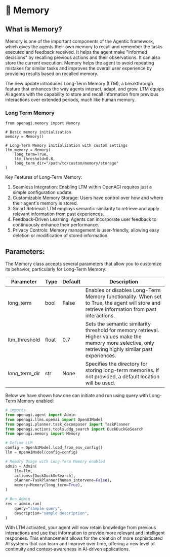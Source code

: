 # 🧠 Memory

## What is Memory?

&#x20;Memory is one of the important components of the Agentic framework, which gives the agents their own memory to recall and remember the tasks executed and feedback received. It helps the agent make "informed decisions" by recalling previous actions and their observations. It can also store the current execution. Memory helps the agent to avoid repeating mistakes for similar tasks and improves the overall user experience by providing results based on recalled memory.

The new update introduces Long-Term Memory (LTM), a breakthrough feature that enhances the way agents interact, adapt, and grow. LTM equips AI agents with the capability to store and recall information from previous interactions over extended periods, much like human memory.

### Long Term Memory

<pre class="language-python"><code class="lang-python">from openagi.memory import Memory
<strong>
</strong># Basic memory initialization
memory = Memory()

# Long-Term Memory initialization with custom settings
ltm_memory = Memory(
    long_term=True,
    ltm_threshold=0.8,
    long_term_dir="/path/to/custom/memory/storage"
)
</code></pre>

Key Features of Long-Term Memory:

1. Seamless Integration: Enabling LTM within OpenAGI requires just a simple configuration update.
2. Customizable Memory Storage: Users have control over how and where their agent's memory is stored.
3. Smart Retrieval: LTM employs semantic similarity to retrieve and apply relevant information from past experiences.
4. Feedback-Driven Learning: Agents can incorporate user feedback to continuously enhance their performance.
5. Privacy Controls: Memory management is user-friendly, allowing easy deletion or modification of stored information.

## Parameters:

&#x20;The Memory class accepts several parameters that allow you to customize its behavior, particularly for Long-Term Memory:

| Parameter       | Type  | Default | Description                                                                                                                                                 |
| --------------- | ----- | ------- | ----------------------------------------------------------------------------------------------------------------------------------------------------------- |
| long\_term      | bool  | False   | Enables or disables Long-Term Memory functionality. When set to True, the agent will store and retrieve information from past interactions.                 |
| ltm\_threshold  | float | 0.7     | Sets the semantic similarity threshold for memory retrieval. Higher values make the memory more selective, only retrieving highly similar past experiences. |
| long\_term\_dir | str   | None    | Specifies the directory for storing long-term memories. If not provided, a default location will be used.                                                   |



Below we have shown how one can initiate and run using query with Long-Term Memory enabled:

```python
# imports
from openagi.agent import Admin
from openagi.llms.openai import OpenAIModel
from openagi.planner.task_decomposer import TaskPlanner
from openagi.actions.tools.ddg_search import DuckDuckGoSearch
from openagi.memory import Memory

# Define LLM
config = OpenAIModel.load_from_env_config()
llm = OpenAIModel(config=config)

# Memory Usage with Long-Term Memory enabled
admin = Admin(
    llm=llm,
    actions=[DuckDuckGoSearch],
    planner=TaskPlanner(human_intervene=False),
    memory=Memory(long_term=True),
)

# Run Admin
res = admin.run(
    query="sample query",
    description="sample description",
)
```

With LTM activated, your agent will now retain knowledge from previous interactions and use that information to provide more relevant and intelligent responses. This enhancement allows for the creation of more sophisticated AI systems that can learn and improve over time, offering a new level of continuity and context-awareness in AI-driven applications.

```
```
